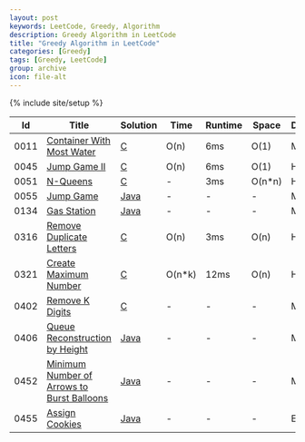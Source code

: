 ```yaml
---
layout: post
keywords: LeetCode, Greedy, Algorithm
description: Greedy Algorithm in LeetCode
title: "Greedy Algorithm in LeetCode"
categories: [Greedy]
tags: [Greedy, LeetCode]
group: archive
icon: file-alt
---
```

{% include site/setup %}

|Id  | Title  | Solution   | Time | Runtime |  Space | Difficulty  | Catagory|
 ------------ | ------------ | ------------ | ------------ | ------------ | ------------ | ------------ | ------------
|0011|[Container With Most Water](https://leetcode.com/problems/container-with-most-water) | [C](https://e.srl/leetcode-11/)  | O(n) |6ms| O(1)  |  Medium |Greedy|
|0045|[Jump Game II](https://leetcode.com/problems/jump-game-ii) | [C](https://e.srl/leetcode-45/)  | O(n) |6ms| O(1)  |  Hard |Greey|
|0051|[N-Queens](https://leetcode.com/problems/n-queens) | [C](https://e.srl/leetcode-51/)  | - |3ms| O(n\*n)  |  Hard |Greey|
|0055|[Jump Game](https://leetcode.com/problems/jump-game/) | [Java](https://e.srl/leetcode-55/)  | - |-|-|  Medium |Greey|
|0134|[Gas Station](https://leetcode.com/problems/gas-station) | [Java](https://e.srl/leetcode-134/)  | - |-|-|  Medium |Greey|
|0316|[Remove Duplicate Letters](https://leetcode.com/problems/remove-duplicate-letters) | [C](https://e.srl/leetcode-316/)  | O(n) |3ms| O(n)  |  Hard |Greedy Stack|
|0321|[Create Maximum Number](https://leetcode.com/problems/create-maximum-number) | [C](https://e.srl/leetcode-321/)  | O(n\*k) |12ms| O(n)  |  Hard |Greedy Stack|
|0402|[Remove K Digits](https://leetcode.com/problems/remove-k-digits/description/) | [C](https://e.srl/leetcode-402/)  |-|-|-|Medium|Greedy Stack|
|0406|[ Queue Reconstruction by Height](https://leetcode.com/problems/queue-reconstruction-by-height) | [Java](https://e.srl/leetcode-406/)  |-|-|-|Medium|Greedy|
|0452|[ Minimum Number of Arrows to Burst Balloons](https://leetcode.com/problems/minimum-number-of-arrows-to-burst-balloons/) | [Java](https://e.srl/leetcode-452/)  |-|-|-|Medium|Greedy|
|0455|[ Assign Cookies](https://leetcode.com/problems/assign-cookies/) | [Java](https://e.srl/leetcode-455/)  |-|-|-|Easy|Greedy|




